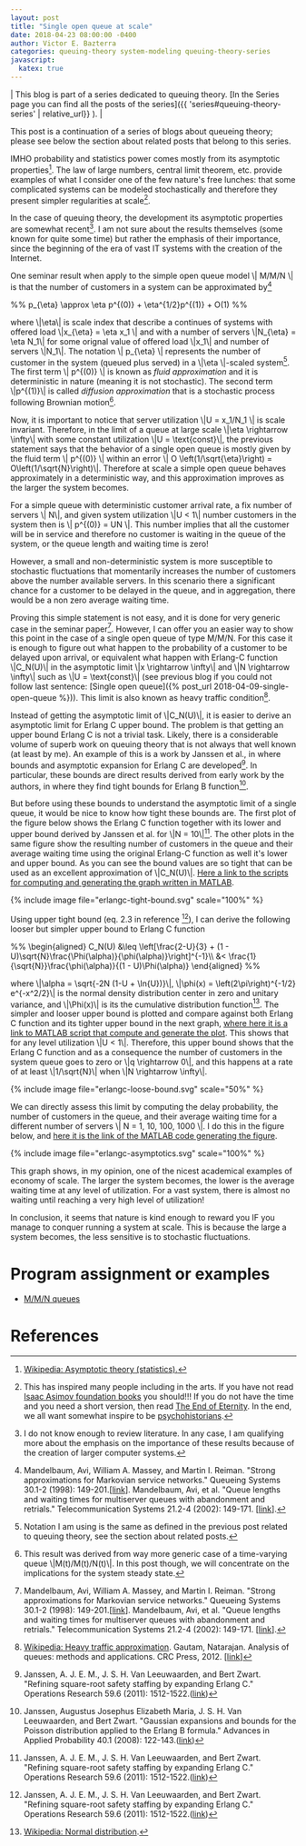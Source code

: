 ```yaml
---
layout: post
title: "Single open queue at scale"
date: 2018-04-23 08:00:00 -0400
author: Victor E. Bazterra
categories: queuing-theory system-modeling queuing-theory-series
javascript:
  katex: true
---
```


| This blog is part of a series dedicated to queuing theory. [In the Series page you can find all the posts of the series]({{ 'series#queuing-theory-series' | relative_url}} ). |

This post is a continuation of a series of blogs about queueing theory; please see below the section about related posts that belong to this series.

IMHO probability and statistics power comes mostly from its asymptotic properties[^1]. The law of large numbers, central limit theorem, etc. provide examples of what I consider one of the few nature's free lunches: that some complicated systems can be modeled stochastically and therefore they present simpler regularities at scale[^2].

In the case of queuing theory, the development its asymptotic properties are somewhat recent[^3]. I am not sure about the results themselves (some known for quite some time) but rather the emphasis of their importance, since the beginning of the era of vast IT systems with the creation of the Internet.

One seminar result when apply to the simple open queue model \\| M/M/N \\| is that the number of customers in a system can be approximated by[^4]

<p>%%
p_{\eta} \approx \eta p^{(0)} + \eta^{1/2}p^{(1)} + O(1)
%%</p>

where \\|\eta\\| is scale index that describe a continues of systems with offered load \\|x_{\eta} = \eta x_1 \\| and with a number of servers \\|N_{\eta} = \eta N_1\\| for some orignal value of offered load \\|x_1\\| and number of servers \\|N_1\\|. The notation \\| p_{\eta} \\| represents the number of customer in the system (queued plus served) in a \\|\eta \\|-scaled system[^5]. The first term \\| p^{(0)} \\| is known as *fluid approximation* and it is deterministic in nature (meaning it is not stochastic). The second term \\|p^{(1)}\\| is called *diffusion approximation* that is a stochastic process following Brownian motion[^6].

Now, it is important to notice that server utilization \\|U = x_1/N_1 \\| is scale invariant. Therefore, in the limit of a queue at large scale \\|\eta \rightarrow \infty\\| with some constant utilization \\|U = \text{const}\\|, the previous statement says that the behavior of a single open queue is mostly given by the fluid term \\| p^{(0)} \\| within an error \\| O \left(1/\sqrt{\eta}\right) = O\left(1/\sqrt{N}\right)\\|. Therefore at scale a simple open queue behaves approximately in a deterministic way, and this approximation improves as the larger the system becomes.

For a simple queue with deterministic customer arrival rate, a fix number of servers \\| N\\|, and given system utilization \\|U < 1\\| number customers in the system then is \\| p^{(0)} = UN \\|. This number implies that all the customer will be in service and therefore no customer is waiting in the queue of the system, or the queue length and waiting time is zero!

However, a small and non-deterministic system is more susceptible to stochastic fluctuations that momentarily increases the number of customers above the number available servers. In this scenario there a significant chance for a customer to be delayed in the queue, and in aggregation, there would be a non zero average waiting time.

Proving this simple statement is not easy, and it is done for very generic case in the seminar paper[^4]. However, I can offer you an easier way to show this point in the case of a single open queue of type M/M/N. For this case it is enough to figure out what happen to the probability of a customer to be delayed upon arrival, or equivalent what happen with Erlang-C function \\|C_N(U)\\| in the asymptotic limit \\|x \rightarrow \infty\\| and \\|N \rightarrow \infty\\| such as \\|U = \text{const}\\| (see previous blog if you could not follow last sentence: [Single open queue]({% post_url 2018-04-09-single-open-queue %})). This limit is also known as heavy traffic condition[^7].

Instead of getting the asymptotic limit of \\|C_N(U)\\|, it is easier to derive an asymptotic limit for Erlang C upper bound. The problem is that getting an upper bound Erlang C is not a trivial task. Likely, there is a considerable volume of superb work on queuing theory that is not always that well known (at least by me). An example of this is a work by Janssen et al., in where bounds and asymptotic expansion for Erlang C are developed[^8]. In particular, these bounds are direct results derived from early work by the authors, in where they find tight bounds for Erlang B function[^9].

But before using these bounds to understand the asymptotic limit of a single queue, it would be nice to know how tight these bounds are. The first plot of the figure below shows the Erlang C function together with its lower and upper bound derived by Janssen et al. for \\|N = 10\\|[^8]. The other plots in the same figure show the resulting number of customers in the queue and their average waiting time using the original Erlang-C function as well it's lower and upper bound. As you can see the bound values are so tight that can be used as an excellent approximation of \\|C_N(U)\\|. [Here a link to the scripts for computing and generating the graph written in MATLAB](https://github.com/baites/examples/blob/master/analyses/queueing/mmnqueue/show_erlangc_tight_bounds.m).

{% include image file="erlangc-tight-bound.svg" scale="100%" %}

Using upper tight bound (eq. 2.3 in reference [^8]), I can derive the following looser but simpler upper bound to Erlang C function

<p>%%
\begin{aligned}
    C_N(U) &\leq \left[\frac{2-U}{3} + (1 - U)\sqrt{N}\frac{\Phi(\alpha)}{\phi(\alpha)}\right]^{-1}\\
    &< \frac{1}{\sqrt{N}}\frac{\phi(\alpha)}{(1 - U)\Phi(\alpha)}
\end{aligned}
%%</p>

where \\|\alpha = \sqrt{-2N (1-U + \ln{U})}\\|, \\|\phi(x) = \left(2\pi\right)^{-1/2} e^{-x^2/2}\\| is the normal density distribution center in zero and unitary variance, and \\|\Phi(x)\\| is its the cumulative distribution function[^10]. The simpler and looser upper bound is plotted and compare against both Erlang C function and its tighter upper bound in the next graph, [where here it is a link to MATLAB script that compute and generate the plot](https://github.com/baites/examples/blob/master/analyses/queueing/mmnqueue/show_erlangc_upper_bounds.m). This shows that for any level utilization \\|U < 1\\|. Therefore, this upper bound shows that the Erlang C function and as a consequence the number of customers in the system queue goes to zero or \\|q \rightarrow 0\\|, and this happens at a rate of at least \\|1/\sqrt{N}\\| when \\|N \rightarrow \infty\\|.

{% include image file="erlangc-loose-bound.svg" scale="50%" %}

We can directly assess this limit by computing the delay probability, the number of customers in the queue, and their average waiting time for a different number of servers \\| N = 1, 10, 100, 1000 \\|. I do this in the figure below, and [here it is the link of the MATLAB code generating the figure](https://github.com/baites/examples/blob/master/analyses/queueing/mmnqueue/show_erlangc_asympt.m).

{% include image file="erlangc-asymptotics.svg" scale="100%" %}

This graph shows, in my opinion, one of the nicest academical examples of economy of scale. The larger the system becomes, the lower is the average waiting time at any level of utilization. For a vast system, there is almost no waiting until reaching a very high level of utilization!

In conclusion, it seems that nature is kind enough to reward you IF you manage to conquer running a system at scale. This is because the large a system becomes, the less sensitive is to stochastic fluctuations.

# Program assignment or examples

* [M/M/N queues](https://github.com/baites/examples/tree/master/analyses/queueing/mmnqueue)

# References

[^1]: [Wikipedia: Asymptotic theory (statistics).](https://en.wikipedia.org/wiki/Asymptotic_theory_(statistics))
[^2]: This has inspired many people including in the arts. If you have not read [Isaac Asimov foundation books](https://en.wikipedia.org/wiki/Foundation_series) you should!!! If you do not have the time and you need a short version, then read [The End of Eternity](https://en.wikipedia.org/wiki/The_End_of_Eternity). In the end, we all want somewhat inspire to be [psychohistorians](https://www.theguardian.com/books/2012/dec/04/paul-krugman-asimov-economics).
[^3]: I do not know enough to review literature. In any case, I am qualifying more about the emphasis on the importance of these results because of the creation of larger computer systems.
[^4]: Mandelbaum, Avi, William A. Massey, and Martin I. Reiman. "Strong approximations for Markovian service networks." Queueing Systems 30.1-2 (1998): 149-201.[[link](https://link.springer.com/article/10.1023/A:1019112920622)]. Mandelbaum, Avi, et al. "Queue lengths and waiting times for multiserver queues with abandonment and retrials." Telecommunication Systems 21.2-4 (2002): 149-171. [[link](https://link.springer.com/article/10.1023/A:1020921829517)].
[^5]: Notation I am using is the same as defined in the previous post related to queuing theory, see the section about related posts.
[^6]: This result was derived from way more generic case of a time-varying queue \\|M(t)/M(t)/N(t)\\|. In this post though, we will concentrate on the implications for the system steady state.
[^7]: [Wikipedia: Heavy traffic approximation](https://en.wikipedia.org/wiki/Heavy_traffic_approximation). Gautam, Natarajan. Analysis of queues: methods and applications. CRC Press, 2012. [[link](https://www.crcpress.com/Analysis-of-Queues-Methods-and-Applications/Gautam/p/book/9781138073067)]
[^8]: Janssen, A. J. E. M., J. S. H. Van Leeuwaarden, and Bert Zwart. "Refining square-root safety staffing by expanding Erlang C." Operations Research 59.6 (2011): 1512-1522.([link](https://pubsonline.informs.org/doi/abs/10.1287/opre.1110.0991))
[^9]: Janssen, Augustus Josephus Elizabeth Maria, J. S. H. Van Leeuwaarden, and Bert Zwart. "Gaussian expansions and bounds for the Poisson distribution applied to the Erlang B formula." Advances in Applied Probability 40.1 (2008): 122-143.([link](https://www.cambridge.org/core/journals/advances-in-applied-probability/article/gaussian-expansions-and-bounds-for-the-poisson-distribution-applied-to-the-erlang-b-formula/76DB4F08E5A5DE90D85A90E9D0788DA7#))
[^10]: [Wikipedia: Normal distribution](https://en.wikipedia.org/wiki/Normal_distribution).
